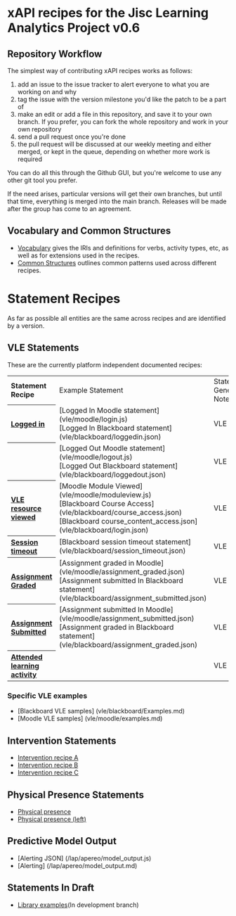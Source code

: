 # xAPI recipes for the Jisc Learning Analytics Project v0.6

## Repository Workflow
The simplest way of contributing xAPI recipes works as follows:

1. add an issue to the issue tracker to alert everyone to what you are working on and why
2. tag the issue with the version milestone you'd like the patch to be a part of
3. make an edit or add a file in this repository, and save it to your own branch. If you prefer, you can fork the whole repository and work in your own repository
4. send a pull request once you're done
5. the pull request will be discussed at our weekly meeting and either merged, or kept in the queue, depending on whether more work is required

You can do all this through the Github GUI, but you're welcome to use any other git tool you prefer.

If the need arises, particular versions will get their own branches, but until that time, everything is merged into the main branch. Releases will be made after the group has come to an agreement.

## Vocabulary and Common Structures

* [Vocabulary](vocabulary.md) gives the IRIs and definitions for verbs, activity types, etc, as well as for extensions used in the recipes.
* [Common Structures](common_structures.md) outlines common patterns used across different recipes.

# Statement Recipes
As far as possible all entities are the same across recipes and are identified by a version.

## VLE Statements

These are the currently platform independent documented recipes:

<table>
<tr><th align="left">Statement Recipe              </th><td>Example Statement                                     </td><td>Statement Generation Notes</td><td>Groupings</td></tr>
<tr><th align="left"> <a href = "recipes/login.md">Logged in</a></th><td> [Logged In Moodle statement](vle/moodle/login.js)<br/>[Logged In Blackboard statement](vle/blackboard/loggedin.json)     </td><td>VLE Plugin                </td><td>           </td></tr>                                                           
<tr><th align="left"> <a href = "recipes/logout.md>Logged out"</a></th><td> [Logged Out Moodle statement](vle/moodle/logout.js) <br/> [Logged Out Blackboard statement](vle/blackboard/loggedout.json)    </td><td>VLE Plugin                </td><td>           </td></tr>    
<tr><th align="left"> <a href = "recipes/Module-View.md">VLE resource viewed   </a>   </th><td> [Moodle Module Viewed](vle/moodle/moduleview.js) <br/> [Blackboard Course Access](vle/blackboard/course_access.json)<br/> [Blackboard course_content_access.json](vle/blackboard/login.json)     </td><td>VLE Plugin                </td><td>           </td></tr>    
<tr><th align="left"> <a href = "recipes/Session-timeout.md">Session timeout   </a></th><td>[Blackboard session timeout statement](vle/blackboard/session_timeout.json)    </td><td>VLE Plugin                </td><td>           </td></tr>    
<tr><th align="left"> <a href = "recipes/assignment-graded.md">Assignment Graded   </a></th><td> [Assignment graded in Moodle](vle/moodle/assignment_graded.json) [Assignment submitted In Blackboard statement](vle/blackboard/assignment_submitted.json)   </td><td>VLE Plugin                </td><td>           </td></tr>    
<tr><th align="left"> <a href = "recipes/assignment-submitted.md">Assignment Submitted   </a></th><td> [Assignment submitted In Moodle](vle/moodle/assignment_submitted.json) <br/> [Assignment graded in Blackboard statement](vle/blackboard/assignment_graded.json)   </td><td>VLE Plugin                </td><td>           </td></tr>    
<tr><th align="left">  <a href = "recipes/attendance.md">Attended learning activity   </a></th><td>  </td><td>VLE Plugin                </td><td>           </td></tr>    


</table>



### Specific VLE examples
* [Blackboard VLE samples] (vle/blackboard/Examples.md)
* [Moodle VLE samples] (vle/moodle/examples.md)

## Intervention Statements

* [Intervention recipe A](recipes/intervention/intervention_candidate_a.md)
* [Intervention recipe B](recipes/intervention/intervention_candidate_b.md)
* [Intervention recipe C](recipes/intervention/intervention_candidate_c.md)

## Physical Presence Statements
* [Physical presence ](recipes/physical_presence/physical_presence.md)
* [Physical presence (left)](recipes/physical_presence/physical_presence_leaving.md)

## Predictive Model Output
* [Alerting JSON] (/lap/apereo/model_output.js)
* [Alerting] (/lap/apereo/model_output.md)

## Statements In Draft
* [Library examples](https://github.com/jiscdev/xapi/tree/ds10-recipedev)(In development branch)

